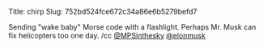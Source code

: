 Title: chirp
Slug: 752bd524fce672c34a86e6b5279befd7

Sending "wake baby" Morse code with a flashlight. Perhaps Mr. Musk can fix helicopters too one day. /cc <a href="http://twitter.com/MPSinthesky">@MPSinthesky</a> <a href="http://twitter.com/elonmusk">@elonmusk</a>
